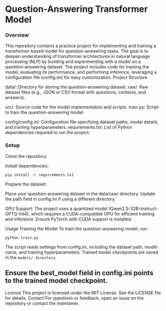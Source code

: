 # Question-Answering Transformer Model
### Overview
This repository contains a practice project for implementing and training a transformer-based model for question-answering tasks. The goal is to deepen understanding of transformer architectures in natural language processing (NLP) by building and experimenting with a model on a question-answering dataset. The project includes code for training the model, evaluating its performance, and performing inference, leveraging a configuration file (config.ini) for easy customization.
Project Structure

data/: Directory for storing the question-answering dataset.
raw/: Raw dataset files (e.g., JSON or CSV format with questions, contexts, and answers).


src/: Source code for the model implementation and scripts.
train.py: Script to train the question-answering model.

config/config.ini: Configuration file specifying dataset paths, model details, and training hyperparameters.
requirements.txt: List of Python dependencies required to run the project.


### Setup

Clone the repository

Install dependencies:
```
pip install -r requirements.txt
```

Prepare the dataset:

Place your question-answering dataset in the data/raw/ directory.
Update the path field in config.ini if using a different directory.


GPU Support:
The project uses a quantized model (Qwen2.5-32B-Instruct-GPTQ-Int4), which requires a CUDA-compatible GPU for efficient training and inference.
Ensure PyTorch with CUDA support is installed.

Usage
Training the Model
To train the question-answering model, run:
```
python train.py
```

The script reads settings from config.ini, including the dataset path, model name, and training hyperparameters.
Trained model checkpoints are saved in the `models/ directory`.

Ensure the best_model field in config.ini points to the trained model checkpoint.
-----------------------
License
This project is licensed under the MIT License. See the LICENSE file for details.
Contact
For questions or feedback, open an issue on the repository or contact the maintainer.
